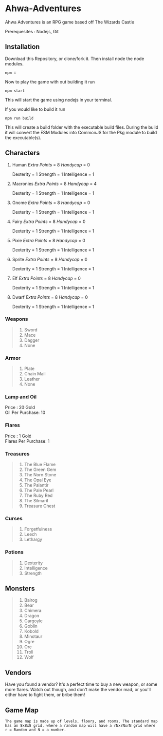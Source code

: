 # Ahwa-Adventures

Ahwa Adventures is an RPG game based off The Wizards Castle

Prerequesites : Nodejs, Git

## Installation

Download this Repository, or clone/fork it. Then install node the node modules.

`npm i`

Now to play the game with out building it run

`npm start`

This will start the game using nodejs in your terminal.

If you would like to build it run

`npm run build`

This will create a build folder with the executable build files. During the build it will convert the ESM Modules into CommonJS for the Pkg module to build the executable(s).

## Characters

1. Human _Extra Points_ = 8 _Handycap_ = 0

   Dexterity = 1
   Strength = 1
   Intelligence = 1

1. Macronies _Extra Points_ = 8 _Handycap_ = 4

   Dexterity = 1
   Strength = 1
   Intelligence = 1

1. Gnome _Extra Points_ = 8 _Handycap_ = 0

   Dexterity = 1
   Strength = 1
   Intelligence = 1

1. Fairy _Extra Points_ = 8 _Handycap_ = 0

   Dexterity = 1
   Strength = 1
   Intelligence = 1

1. Pixie _Extra Points_ = 8 _Handycap_ = 0

   Dexterity = 1
   Strength = 1
   Intelligence = 1

1. Sprite _Extra Points_ = 8 _Handycap_ = 0

   Dexterity = 1
   Strength = 1
   Intelligence = 1

1. Elf _Extra Points_ = 8 _Handycap_ = 0

   Dexterity = 1
   Strength = 1
   Intelligence = 1

1. Dwarf _Extra Points_ = 8 _Handycap_ = 0

   Dexterity = 1
   Strength = 1
   Intelligence = 1

### Weapons

> 1. Sword
> 1. Mace
> 1. Dagger
> 1. None

### Armor

> 1. Plate
> 1. Chain Mail
> 1. Leather
> 1. None

### Lamp and Oil

Price : 20 Gold<br/>
Oil Per Purchase: 10

### Flares

Price : 1 Gold<br/>
Flares Per Purchase: 1

### Treasures

> 1. The Blue Flame
> 1. The Green Gem
> 1. The Norn Stone
> 1. The Opal Eye
> 1. The Palantir
> 1. The Pale Pearl
> 1. The Ruby Red
> 1. The Silmaril
> 1. Treasure Chest

### Curses

> 1. Forgetfulness
> 1. Leech
> 1. Lethargy

### Potions

> 1. Dexterity
> 1. Intelligence
> 1. Strength

## Monsters

> 1. Balrog
> 1. Bear
> 1. Chimera
> 1. Dragon
> 1. Gargoyle
> 1. Goblin
> 1. Kobold
> 1. Minotaur
> 1. Ogre
> 1. Orc
> 1. Troll
> 1. Wolf

## Vendors

Have you found a vendor? It's a perfect time to buy a new weapon, or some more flares. Watch out though, and don't make the vendor mad, or you'll either have to fight them, or bribe them!

## Game Map

    The game map is made up of levels, floors, and rooms. The standard map has an 8x8x8 grid, where a random map will have a rNxrNxrN grid where r = Random and N = a number.
